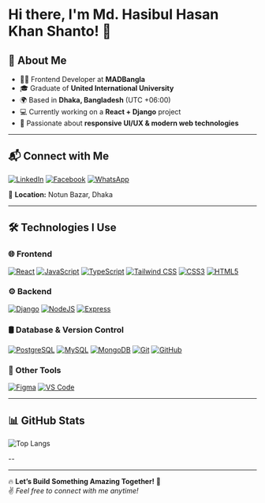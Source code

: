 # Hi there, I'm Md. Hasibul Hasan Khan Shanto! 👋  

## 🚀 About Me  

- 👨‍💻 Frontend Developer at **MADBangla**  
- 🎓 Graduate of **United International University**  
- 🌍 Based in **Dhaka, Bangladesh** (UTC +06:00)  
- 💻 Currently working on a **React + Django** project  
- 🎨 Passionate about **responsive UI/UX & modern web technologies**  

---

## 📬 Connect with Me  

[![LinkedIn](https://img.shields.io/badge/LinkedIn-0077B5?style=for-the-badge&logo=linkedin&logoColor=fff&labelColor=transparent&border=0077B5)](https://www.linkedin.com/in/hasibulshanto201217) 
[![Facebook](https://img.shields.io/badge/Facebook-1877F2?style=for-the-badge&logo=facebook&logoColor=fff&labelColor=transparent&border=1877F2)](https://www.facebook.com/hasibulhasan.shanto.1865) 
[![WhatsApp](https://img.shields.io/badge/WhatsApp-25D366?style=for-the-badge&logo=whatsapp&logoColor=fff&labelColor=transparent&border=25D366)](https://wa.me/8801774403474)


📍 **Location:** Notun Bazar, Dhaka  

---

## 🛠️ Technologies I Use  

### 🌐 Frontend  
[![React](https://img.shields.io/badge/React-61DAFB?style=for-the-badge&logo=react&logoColor=fff&labelColor=transparent&border=61DAFB)](https://reactjs.org) 
[![JavaScript](https://img.shields.io/badge/JavaScript-F7DF1E?style=for-the-badge&logo=javascript&logoColor=000&labelColor=transparent&border=F7DF1E)](https://developer.mozilla.org/en-US/docs/Web/JavaScript)
[![TypeScript](https://img.shields.io/badge/TypeScript-3178C6?style=for-the-badge&logo=typescript&logoColor=fff&labelColor=transparent&border=3178C6)](https://www.typescriptlang.org)
[![Tailwind CSS](https://img.shields.io/badge/TailwindCSS-38B2AC?style=for-the-badge&logo=tailwind-css&logoColor=fff&labelColor=transparent&border=38B2AC)](https://tailwindcss.com)
[![CSS3](https://img.shields.io/badge/CSS3-2965F1?style=for-the-badge&logo=css3&logoColor=fff&labelColor=transparent&border=2965F1)](https://www.w3.org/TR/css3-roadmap/)
[![HTML5](https://img.shields.io/badge/HTML5-E34F26?style=for-the-badge&logo=html5&logoColor=fff&labelColor=transparent&border=E34F26)](https://developer.mozilla.org/en-US/docs/Web/HTML)

### ⚙️ Backend  
[![Django](https://img.shields.io/badge/Django-092E20?style=for-the-badge&logo=django&logoColor=fff&labelColor=transparent&border=092E20)](https://www.djangoproject.com)
[![NodeJS](https://img.shields.io/badge/NodeJS-339933?style=for-the-badge&logo=node.js&logoColor=fff&labelColor=transparent&border=339933)](https://nodejs.org)
[![Express](https://img.shields.io/badge/Express-000?style=for-the-badge&logo=express&logoColor=fff&labelColor=transparent&border=000)](https://expressjs.com)

### 🛢️ Database & Version Control  
[![PostgreSQL](https://img.shields.io/badge/PostgreSQL-4169E1?style=for-the-badge&logo=postgresql&logoColor=fff&labelColor=transparent&border=4169E1)](https://www.postgresql.org)
[![MySQL](https://img.shields.io/badge/MySQL-4479A1?style=for-the-badge&logo=mysql&logoColor=fff&labelColor=transparent&border=4479A1)](https://www.mysql.com)
[![MongoDB](https://img.shields.io/badge/MongoDB-47A248?style=for-the-badge&logo=mongodb&logoColor=fff&labelColor=transparent&border=47A248)](https://www.mongodb.com)
[![Git](https://img.shields.io/badge/Git-F05032?style=for-the-badge&logo=git&logoColor=fff&labelColor=transparent&border=F05032)](https://git-scm.com)
[![GitHub](https://img.shields.io/badge/GitHub-181717?style=for-the-badge&logo=github&logoColor=fff&labelColor=transparent&border=181717)](https://github.com)

### 🧩 Other Tools  
[![Figma](https://img.shields.io/badge/Figma-F24E1E?style=for-the-badge&logo=figma&logoColor=fff&labelColor=transparent&border=F24E1E)](https://www.figma.com)
[![VS Code](https://img.shields.io/badge/VS%20Code-007ACC?style=for-the-badge&logo=visual-studio-code&logoColor=fff&labelColor=transparent&border=007ACC)](https://code.visualstudio.com)


---

## 📊 GitHub Stats  


![Top Langs](https://github-readme-stats.vercel.app/api/top-langs/?username=hasibul217&layout=compact&theme=dark)  

--

---

🔥 **Let’s Build Something Amazing Together!** 🚀  
✌️ *Feel free to connect with me anytime!*  
